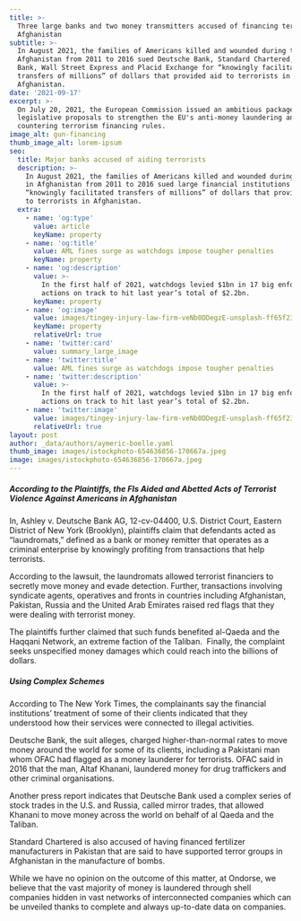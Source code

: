 ```yaml
---
title: >-
  Three large banks and two money transmitters accused of financing terorrism in
  Afghanistan
subtitle: >-
  In August 2021, the families of Americans killed and wounded during the war in
  Afghanistan from 2011 to 2016 sued Deutsche Bank, Standard Chartered, Danske
  Bank, Wall Street Express and Placid Exchange for “knowingly facilitated
  transfers of millions” of dollars that provided aid to terrorists in
  Afghanistan.
date: '2021-09-17'
excerpt: >-
  On July 20, 2021, the European Commission issued an ambitious package of
  legislative proposals to strengthen the EU's anti-money laundering and
  countering terrorism financing rules. 
image_alt: gun-financing
thumb_image_alt: lorem-ipsum
seo:
  title: Major banks accused of aiding terrorists
  description: >-
    In August 2021, the families of Americans killed and wounded during the war
    in Afghanistan from 2011 to 2016 sued large financial institutions for
    “knowingly facilitated transfers of millions” of dollars that provided aid
    to terrorists in Afghanistan.
  extra:
    - name: 'og:type'
      value: article
      keyName: property
    - name: 'og:title'
      value: AML fines surge as watchdogs impose tougher penalties
      keyName: property
    - name: 'og:description'
      value: >-
        In the first half of 2021, watchdogs levied $1bn in 17 big enforcement
        actions on track to hit last year’s total of $2.2bn.
      keyName: property
    - name: 'og:image'
      value: images/tingey-injury-law-firm-veNb0DDegzE-unsplash-ff65f236.jpg
      keyName: property
      relativeUrl: true
    - name: 'twitter:card'
      value: summary_large_image
    - name: 'twitter:title'
      value: AML fines surge as watchdogs impose tougher penalties
    - name: 'twitter:description'
      value: >-
        In the first half of 2021, watchdogs levied $1bn in 17 big enforcement
        actions on track to hit last year’s total of $2.2bn.
    - name: 'twitter:image'
      value: images/tingey-injury-law-firm-veNb0DDegzE-unsplash-ff65f236.jpg
      relativeUrl: true
layout: post
author: _data/authors/aymeric-boelle.yaml
thumb_image: images/istockphoto-654636856-170667a.jpeg
image: images/istockphoto-654636856-170667a.jpeg
---
```

##### According to the Plaintiffs, the FIs Aided and Abetted Acts of Terrorist Violence Against Americans in Afghanistan

In, Ashley v. Deutsche Bank AG, 12-cv-04400, U.S. District Court, Eastern District of New York (Brooklyn), plaintiffs claim that defendants acted as “laundromats,” defined as a bank or money remitter that operates as a criminal enterprise by knowingly profiting from transactions that help terrorists.  

According to the lawsuit, the laundromats allowed terrorist financiers to secretly move money and evade detection. Further, transactions involving syndicate agents, operatives and fronts in countries including Afghanistan, Pakistan, Russia and the United Arab Emirates raised red flags that they were dealing with terrorist money.

The plaintiffs further claimed that such funds benefited al-Qaeda and the Haqqani Network, an extreme faction of the Taliban.  Finally, the complaint seeks unspecified money damages which could reach into the billions of dollars.

##### Using Complex Schemes

According to The New York Times, the complainants say the financial institutions’ treatment of some of their clients indicated that they understood how their services were connected to illegal activities.  

Deutsche Bank, the suit alleges, charged higher-than-normal rates to move money around the world for some of its clients, including a Pakistani man whom OFAC had flagged as a money launderer for terrorists. OFAC said in 2016 that the man, Altaf Khanani, laundered money for drug traffickers and other criminal organisations.

Another press report indicates that Deutsche Bank used a complex series of stock trades in the U.S. and Russia, called mirror trades, that allowed Khanani to move money across the world on behalf of al Qaeda and the Taliban.

Standard Chartered is also accused of having financed fertilizer manufacturers in Pakistan that are said to have supported terror groups in Afghanistan in the manufacture of bombs.

While we have no opinion on the outcome of this matter, at Ondorse, we believe that the vast majority of money is laundered through shell companies hidden in vast networks of interconnected companies which can be unveiled thanks to complete and always up-to-date data on companies.
